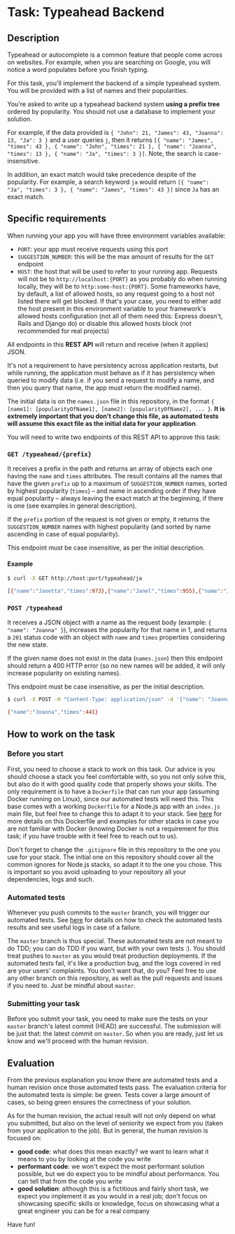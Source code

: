 # Task: Typeahead Backend

## Description

Typeahead or autocomplete is a common feature that people come across on websites. For example, when you are searching on Google, you will notice a word populates before you finish typing.

For this task, you'll implement the backend of a simple typeahead system. You will be provided with a list of names and their popularities.

You're asked to write up a typeahead backend system **using a prefix tree** ordered by popularity. You should not use a database to implement your solution.

For example, if the data provided is `{ "John": 21, "James": 43, "Joanna": 13, "Ja": 3 }` and a user queries `j`, then it returns `[{ "name": "James", "times": 43 }, { "name": "John", "times": 21 }, { "name": "Joanna", "times": 13 }, { "name": "Ja", "times": 3 }]`. Note, the search is case-insensitive.

In addition, an exact match would take precedence despite of the popularity. For example, a search keyword `ja` would return `[{ "name": "Ja", "times": 3 }, { "name": "James", "times": 43 }]` since `Ja` has an exact match.

## Specific requirements

When running your app you will have three environment variables available:

- `PORT`: your app must receive requests using this port
- `SUGGESTION_NUMBER`: this will be the max amount of results for the `GET` endpoint
- `HOST`: the host that will be used to refer to your running app. Requests will not be to `http://localhost:{PORT}` as you probably do when running locally, they will be to `http:some-host:{PORT}`. Some frameworks have, by default, a list of allowed hosts, so any request going to a host not listed there will get blocked. If that's your case, you need to either add the host present in this environment variable to your framework's allowed hosts configuration (not all of them need this: Express doesn't, Rails and Django do) or disable this allowed hosts block (not recommended for real projects)

All endpoints in this **REST API** will return and receive (when it applies) JSON.

It's not a requirement to have persistency across application restarts, but while running, the application must behave as if it has persistency when queried to modify data (i.e. if you send a request to modify a name, and then you query that name, the app must return the modified name).

The initial data is on the `names.json` file in this repository, in the format `{ [name1]: [popularityOfName1], [name2]: [popularityOfName2], ... }`. **It is extremely important that you don't change this file, as automated tests will assume this exact file as the initial data for your application**.

You will need to write two endpoints of this REST API to approve this task:

### `GET /typeahead/{prefix}`

It receives a prefix in the path and returns an array of objects each one having the `name` and `times` attributes. The result contains all the names that have the given `prefix` up to a maximum of `SUGGESTION_NUMBER` names, sorted by highest popularity (`times`) – and name in ascending order if they have equal popularity – always leaving the exact match at the beginning, if there is one (see examples in general description).

If the `prefix` portion of the request is not given or empty, it returns the `SUGGESTION_NUMBER` names with highest popularity (and sorted by name ascending in case of equal popularity).

This endpoint must be case insensitive, as per the initial description.

#### Example

```bash
$ curl -X GET http://host:port/typeahead/ja

[{"name":"Janetta","times":973},{"name":"Janel","times":955},{"name":"Jazmin","times":951},{"name":"Janette","times":947},{"name":"Janet","times":936},{"name":"Janeva","times":929},{"name":"Janella","times":916},{"name":"Janeczka","times":915},{"name":"Jaquelin","times":889},{"name":"Janaya","times":878}]
```

### `POST /typeahead`

It receives a JSON object with a name as the request body (example: `{ "name": "Joanna" }`), increases the popularity for that name in 1, and returns a `201` status code with an object with `name` and `times` properties considering the new state.

If the given name does not exist in the data (`names.json`) then this endpoint should return a 400 HTTP error (so no new names will be added, it will only increase popularity on existing names).

This endpoint must be case insensitive, as per the initial description.

```bash
$ curl -X POST -H "Content-Type: application/json" -d '{"name": "Joanna"}' http://localhost:8080/typeahead

{"name":"Joanna","times":441}
```

## How to work on the task

### Before you start

First, you need to choose a stack to work on this task. Our advice is you should choose a stack you feel comfortable with, so you not only solve this, but also do it with good quality code that properly shows your skills. The only requirement is to have a `Dockerfile` that can run your app (assuming Docker running on Linux), since our automated tests will need this. This base comes with a working `Dockerfile` for a Node.js app with an `index.js` main file, but feel free to change this to adapt it to your stack. See [here](https://github.com/matilda-applicants/common-tasks-instructions/wiki/Docker-on-your-task) for more details on this Dockerfile and examples for other stacks in case you are not familiar with Docker (knowing Docker is not a requirement for this task; if you have trouble with it feel free to reach out to us).

Don't forget to change the `.gitignore` file in this repository to the one you use for your stack. The initial one on this repository should cover all the common ignores for Node.js stacks, so adapt it to the one you chose. This is important so you avoid uploading to your repository all your dependencies, logs and such.

### Automated tests

Whenever you push commits to the `master` branch, you will trigger our automated tests. See [here](https://github.com/matilda-applicants/common-tasks-instructions/wiki/Automatic-task-validation) for details on how to check the automated tests results and see useful logs in case of a failure.

The `master` branch is thus special. These automated tests are not meant to do TDD; you can do TDD if you want, but with your own tests :). You should treat pushes to `master` as you would treat production deployments. If the automated tests fail, it's like a production bug, and the logs covered in red are your users' complaints. You don't want that, do you? Feel free to use any other branch on this repository, as well as the pull requests and issues if you need to. Just be mindful about `master`.

### Submitting your task

Before you submit your task, you need to make sure the tests on your `master` branch's latest commit (HEAD) are successful. The submission will be just that: the latest commit on `master`. So when you are ready, just let us know and we'll proceed with the human revision.

## Evaluation

From the previous explanation you know there are automated tests and a human revision once those automated tests pass. The evaluation criteria for the automated tests is simple: be green. Tests cover a large amount of cases, so being green ensures the correctness of your solution.

As for the human revision, the actual result will not only depend on what you submitted, but also on the level of seniority we expect from you (taken from your application to the job). But in general, the human revision is focused on:

- **good code**: what does this mean exactly? we want to learn what it means to you by looking at the code you write
- **performant code**: we won't expect the most performant solution possible, but we do expect you to be mindful about performance. You can tell that from the code you write
- **good solution**: although this is a fictitious and fairly short task, we expect you implement it as you would in a real job; don't focus on showcasing specific skills or knowledge, focus on showcasing what a great engineer you can be for a real company

Have fun!
